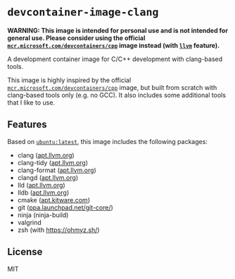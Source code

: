 # `devcontainer-image-clang`

**WARNING: This image is intended for personal use and is not intended for general use. Please
consider using the official [`mcr.microsoft.com/devcontainers/cpp`] image instead (with [`llvm`] feature).**

[`mcr.microsoft.com/devcontainers/cpp`]: https://mcr.microsoft.com/product/devcontainers/cpp/about
[`llvm`]: https://github.com/devcontainers-community/features-llvm

A development container image for C/C++ development with clang-based tools.

This image is highly inspired by the official [`mcr.microsoft.com/devcontainers/cpp`] image, but
built from scratch with clang-based tools only (e.g. no GCC). It also includes some additional
tools that I like to use.

## Features

Based on [`ubuntu:latest`], this image includes the following packages:

[`ubuntu:latest`]: https://hub.docker.com/_/ubuntu

- clang ([apt.llvm.org])
- clang-tidy ([apt.llvm.org])
- clang-format ([apt.llvm.org])
- clangd ([apt.llvm.org])
- lld ([apt.llvm.org])
- lldb ([apt.llvm.org])
- cmake ([apt.kitware.com])
- git ([ppa.launchpad.net/git-core/])
- ninja (ninja-build)
- valgrind
- zsh (with <https://ohmyz.sh/>)

[apt.llvm.org]: https://apt.llvm.org/
[apt.kitware.com]: https://apt.kitware.com/
[ppa.launchpad.net/git-core/]: https://launchpad.net/~git-core/+archive/ubuntu/ppa

## License

MIT
